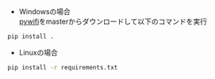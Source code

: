 - Windowsの場合  
[pywifi](https://github.com/awkman/pywifi)をmasterからダウンロードして以下のコマンドを実行
```bash
pip install .
```

- Linuxの場合
```bash
pip install -r requirements.txt
```